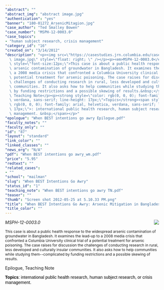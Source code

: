 ```yaml
---
"abstract": ""
"abstract_img": "abstract image.jpg"
"authentication": "yes"
"banner": "180-01272_ArsenicMitagion.jpg"
"case_author": "Ted Smalley Bowen"
"case_number": "MSPH-12-0003.0"
"case_topics":
- "human subject research, crisis management"
"category_id": "16"
"created_on": "3/14/2012"
"description": "<p><img src=\"https://casestudies.jrn.columbia.edu/casestudy/files/photos/642/abstract\
  \ image.jpg\" style=\"float: right; \" /></p><p><em>MSPH-12-0003.0</em></p><p><span\
  \ style=\"font-size:12px;\">This case is about a public health response to the widespread\
  \ arsenic contamination of groundwater in Bangladesh. It examines the lead-up to\
  \ a 2008 media crisis that confronted a Columbia University clinical trial of a\
  \ potential treatment for arsenic poisoning. The case raises for discussion the\
  \ challenges of conducting research in rural, less developed and culturally insular\
  \ communities. It also asks how to help communities while studying them--complicated\
  \ by funding restrictions and a possible skewing of results.&nbsp;</span></p><p>Epilogue,\
  \ Teaching Note</p><p><strong style=\"color: rgb(0, 0, 0); font-family: arial, helvetica,\
  \ verdana, sans-serif; line-height: 17px;\">Topics</strong><span style=\"color:\
  \ rgb(0, 0, 0); font-family: arial, helvetica, verdana, sans-serif; line-height:\
  \ 17px;\">: international public health research, human subject research, or crisis\
  \ management. &nbsp;</span></p>"
"epologue": "When BEST intentions go awry Epilogue.pdf"
"faculty_notes": ""
"faculty_only": ""
"id": "87"
"layout": "standard"
"link_color": ""
"linked_classes": ""
"news_org": "N/A"
"pdf": "When BEST intentions go awry_wm.pdf"
"price": "5.95"
"redtext": ""
"related_cases":
- ""
"school": "mailman"
"slug": "When BEST Intentions Go Awry"
"status_id": "1"
"teaching_note": "When BEST intentions go awry TN.pdf"
"teaser": ""
"thumb": "Screen shot 2012-05-25 at 5.10.33 PM.png"
"title": "When BEST Intentions Go Awry: Arsenic Mitigation in Bangladesh"
"title_color": ""
---
```

<p><img src="https://casestudies.jrn.columbia.edu/casestudy/files/photos/642/abstract image.jpg" style="float: right; " /></p><p><em>MSPH-12-0003.0</em></p><p><span style="font-size:12px;">This case is about a public health response to the widespread arsenic contamination of groundwater in Bangladesh. It examines the lead-up to a 2008 media crisis that confronted a Columbia University clinical trial of a potential treatment for arsenic poisoning. The case raises for discussion the challenges of conducting research in rural, less developed and culturally insular communities. It also asks how to help communities while studying them--complicated by funding restrictions and a possible skewing of results.&nbsp;</span></p><p>Epilogue, Teaching Note</p><p><strong style="color: rgb(0, 0, 0); font-family: arial, helvetica, verdana, sans-serif; line-height: 17px;">Topics</strong><span style="color: rgb(0, 0, 0); font-family: arial, helvetica, verdana, sans-serif; line-height: 17px;">: international public health research, human subject research, or crisis management. &nbsp;</span></p>

